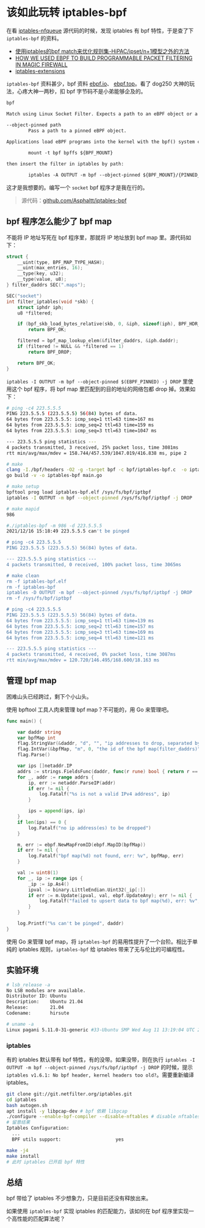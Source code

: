 # 该如此玩转 iptables-bpf

在看 [iptables-nfqueue](https://asphaltt.github.io/post/iptables-nfqueue/) 源代码的时候，发现 iptables 有 bpf 特性，于是查了下 `iptables-bpf` 的资料。

- [使用iptables的bpf match来优化规则集-HiPAC/ipset/n+1模型之外的方法](https://blog.csdn.net/dog250/article/details/77790504)
- [HOW WE USED EBPF TO BUILD PROGRAMMABLE PACKET FILTERING IN MAGIC FIREWALL](https://noise.getoto.net/2021/12/06/how-we-used-ebpf-to-build-programmable-packet-filtering-in-magic-firewall/)
- [iptables-extensions](https://ipset.netfilter.org/iptables-extensions.man.html)

`iptables-bpf` 资料甚少，bpf 资料 [ebpf.io](https://ebpf.io)、 [ebpf.top](https://ebpf.top)。看了 dog250 大神的玩法，心疼大神一两秒，扣 bpf 字节码不是小弟能够企及的。

```txt
bpf

Match using Linux Socket Filter. Expects a path to an eBPF object or a cBPF program in decimal format.

--object-pinned path
		Pass a path to a pinned eBPF object.
		
Applications load eBPF programs into the kernel with the bpf() system call and BPF_PROG_LOAD command and can pin them in a virtual filesystem with BPF_OBJ_PIN. To use a pinned object in iptables, mount the bpf filesystem using

		mount -t bpf bpffs ${BPF_MOUNT}

then insert the filter in iptables by path:

		iptables -A OUTPUT -m bpf --object-pinned ${BPF_MOUNT}/{PINNED_PATH} -j ACCEPT
```

这才是我想要的。编写一个 `socket` bpf 程序才是我在行的。

> 源代码：[github.com/Asphaltt/iptables-bpf](https://github.com/Asphaltt/iptables-bpf)

## bpf 程序怎么能少了 bpf map

不能将 IP 地址写死在 bpf 程序里，那就将 IP 地址放到 bpf map 里。源代码如下：

```c
struct {
	__uint(type, BPF_MAP_TYPE_HASH);
	__uint(max_entries, 16);
	__type(key, u32);
	__type(value, u8);
} filter_daddrs SEC(".maps");

SEC("socket")
int filter_iptables(void *skb) {
	struct iphdr iph;
	u8 *filtered;

	if (bpf_skb_load_bytes_relative(skb, 0, &iph, sizeof(iph), BPF_HDR_START_NET) < 0)
		return BPF_OK;

	filtered = bpf_map_lookup_elem(&filter_daddrs, &iph.daddr);
	if (filtered != NULL && *filtered == 1)
		return BPF_DROP;

	return BPF_OK;
}
```

`iptables -I OUTPUT -m bpf --object-pinned $(EBPF_PINNED) -j DROP` 里使用这个 bpf 程序，将 bpf map 里匹配到的目的地址的网络包都 drop 掉。效果如下：

```bash
# ping -c4 223.5.5.5
PING 223.5.5.5 (223.5.5.5) 56(84) bytes of data.
64 bytes from 223.5.5.5: icmp_seq=1 ttl=63 time=167 ms
64 bytes from 223.5.5.5: icmp_seq=2 ttl=63 time=159 ms
64 bytes from 223.5.5.5: icmp_seq=3 ttl=63 time=1047 ms

--- 223.5.5.5 ping statistics ---
4 packets transmitted, 3 received, 25% packet loss, time 3081ms
rtt min/avg/max/mdev = 158.744/457.539/1047.019/416.838 ms, pipe 2

# make
clang -I./bpf/headers -O2 -g -target bpf -c bpf/iptables-bpf.c  -o iptables-bpf.elf
go build -v -o iptables-bpf main.go

# make setup
bpftool prog load iptables-bpf.elf /sys/fs/bpf/iptbpf
iptables -I OUTPUT -m bpf --object-pinned /sys/fs/bpf/iptbpf -j DROP

# make mapid
986

#./iptables-bpf -m 986 -d 223.5.5.5
2021/12/16 15:18:49 223.5.5.5 can't be pinged

# ping -c4 223.5.5.5
PING 223.5.5.5 (223.5.5.5) 56(84) bytes of data.

--- 223.5.5.5 ping statistics ---
4 packets transmitted, 0 received, 100% packet loss, time 3065ms

# make clean
rm -f iptables-bpf.elf
rm -f iptables-bpf
iptables -D OUTPUT -m bpf --object-pinned /sys/fs/bpf/iptbpf -j DROP
rm -f /sys/fs/bpf/iptbpf

# ping -c4 223.5.5.5
PING 223.5.5.5 (223.5.5.5) 56(84) bytes of data.
64 bytes from 223.5.5.5: icmp_seq=1 ttl=63 time=139 ms
64 bytes from 223.5.5.5: icmp_seq=2 ttl=63 time=157 ms
64 bytes from 223.5.5.5: icmp_seq=3 ttl=63 time=169 ms
64 bytes from 223.5.5.5: icmp_seq=4 ttl=63 time=121 ms

--- 223.5.5.5 ping statistics ---
4 packets transmitted, 4 received, 0% packet loss, time 3087ms
rtt min/avg/max/mdev = 120.720/146.495/168.600/18.163 ms
```

## 管理 bpf map

困难山头已经跨过，剩下个小山头。

使用 bpftool 工具人肉来管理 bpf map？不可能的，用 Go 来管理吧。

```go
func main() {

	var daddr string
	var bpfMap int
	flag.StringVar(&daddr, "d", "", "ip addresses to drop, separated by ','")
	flag.IntVar(&bpfMap, "m", 0, "the id of the bpf map(filter_daddrs)")
	flag.Parse()

	var ips []netaddr.IP
	addrs := strings.FieldsFunc(daddr, func(r rune) bool { return r == ',' })
	for _, addr := range addrs {
		ip, err := netaddr.ParseIP(addr)
		if err != nil {
			log.Fatalf("%s is not a valid IPv4 address", ip)
		}

		ips = append(ips, ip)
	}
	if len(ips) == 0 {
		log.Fatalf("no ip address(es) to be dropped")
	}

	m, err := ebpf.NewMapFromID(ebpf.MapID(bpfMap))
	if err != nil {
		log.Fatalf("bpf map(%d) not found, err: %v", bpfMap, err)
	}

	val := uint8(1)
	for _, ip := range ips {
		_ip := ip.As4()
		ipval := binary.LittleEndian.Uint32(_ip[:])
		if err := m.Update(ipval, val, ebpf.UpdateAny); err != nil {
			log.Fatalf("failed to upsert data to bpf map(%d), err: %v", bpfMap, err)
		}
	}

	log.Printf("%s can't be pinged", daddr)
}
```

使用 Go 来管理 bpf map，将 `iptables-bpf` 的易用性提升了一个台阶。相比于单纯的 iptables 规则，`iptables-bpf` 给 iptables 带来了无与伦比的可编程性。

## 实验环境

```bash
# lsb_release -a
No LSB modules are available.
Distributor ID: Ubuntu
Description:    Ubuntu 21.04
Release:        21.04
Codename:       hirsute

# uname -a
Linux pagani 5.11.0-31-generic #33-Ubuntu SMP Wed Aug 11 13:19:04 UTC 2021 x86_64 x86_64 x86_64 GNU/Linux
```

### iptables

有的 iptables 默认带有 bpf 特性，有的没带。如果没带，则在执行 `iptables -I OUTPUT -m bpf --object-pinned /sys/fs/bpf/iptbpf -j DROP` 的时候，提示 `iptables v1.6.1: No bpf header, kernel headers too old?`。需要重新编译 iptables。

```bash
git clone git://git.netfilter.org/iptables.git
cd iptables
bash autogen.sh
apt install -y libpcap-dev # bpf 依赖 libpcap
./configure --enable-bpf-compiler --disable-nftables # disable nftables 是为了快速安装一个能用 bpf 的 iptables
# 留意结果
Iptables Configuration:
  ...
  BPF utils support:                    yes

make -j4
make install
# 此时 iptables 已开启 bpf 特性
```

## 总结

bpf 带给了 iptables 不少想象力，只是目前还没有释放出来。

如果使用 `iptables-bpf` 实现 iptables 的匹配能力，该如何在 bpf 程序里实现一个高性能的匹配算法呢？

